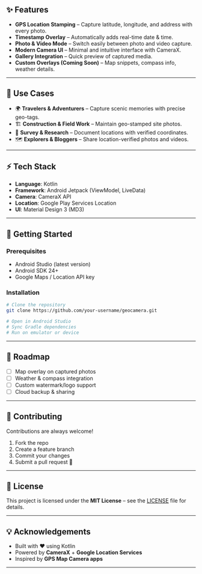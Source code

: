 ## ✨ Features

* **GPS Location Stamping** – Capture latitude, longitude, and address with every photo.
* **Timestamp Overlay** – Automatically adds real-time date & time.
* **Photo & Video Mode** – Switch easily between photo and video capture.
* **Modern Camera UI** – Minimal and intuitive interface with CameraX.
* **Gallery Integration** – Quick preview of captured media.
* **Custom Overlays (Coming Soon)** – Map snippets, compass info, weather details.

---

## 🎯 Use Cases

* 🌍 **Travelers & Adventurers** – Capture scenic memories with precise geo-tags.
* 🏗 **Construction & Field Work** – Maintain geo-stamped site photos.
* 🚁 **Survey & Research** – Document locations with verified coordinates.
* 🗺 **Explorers & Bloggers** – Share location-verified photos and videos.

---

## ⚡ Tech Stack

* **Language**: Kotlin
* **Framework**: Android Jetpack (ViewModel, LiveData)
* **Camera**: CameraX API
* **Location**: Google Play Services Location
* **UI**: Material Design 3 (MD3)

---

## 🚀 Getting Started

### Prerequisites

* Android Studio (latest version)
* Android SDK 24+
* Google Maps / Location API key

### Installation

```bash
# Clone the repository
git clone https://github.com/your-username/geocamera.git

# Open in Android Studio
# Sync Gradle dependencies
# Run on emulator or device
```

---

## 🔮 Roadmap

* [ ] Map overlay on captured photos
* [ ] Weather & compass integration
* [ ] Custom watermark/logo support
* [ ] Cloud backup & sharing

---

## 🤝 Contributing

Contributions are always welcome!

1. Fork the repo
2. Create a feature branch
3. Commit your changes
4. Submit a pull request 🚀

---

## 📜 License

This project is licensed under the **MIT License** – see the [LICENSE](LICENSE) file for details.

---

## 💡 Acknowledgements

* Built with ❤️ using Kotlin
* Powered by **CameraX** + **Google Location Services**
* Inspired by **GPS Map Camera apps**

---

